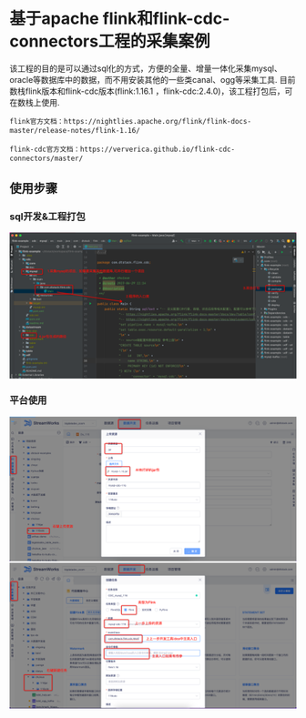 # 基于apache flink和flink-cdc-connectors工程的采集案例

该工程的目的是可以通过sql化的方式，方便的全量、增量一体化采集mysql、oracle等数据库中的数据，而不用安装其他的一些类canal、ogg等采集工具.
目前数栈flink版本和flink-cdc版本(flink:1.16.1 ，flink-cdc:2.4.0)，该工程打包后，可在数栈上使用.
```
flink官方文档：https://nightlies.apache.org/flink/flink-docs-master/release-notes/flink-1.16/

flink-cdc官方文档：https://ververica.github.io/flink-cdc-connectors/master/
```

## 使用步骤
### sql开发&工程打包
![img.png](doc/img.png)

### 平台使用
![img_1.png](doc/img_1.png)
![img_2.png](doc/img_2.png)